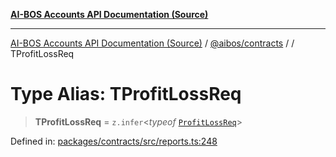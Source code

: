 [**AI-BOS Accounts API Documentation (Source)**](../../../README.md)

***

[AI-BOS Accounts API Documentation (Source)](../../../README.md) / [@aibos/contracts](../README.md) / [](../README.md) / TProfitLossReq

# Type Alias: TProfitLossReq

> **TProfitLossReq** = `z.infer`\<*typeof* [`ProfitLossReq`](../variables/ProfitLossReq.md)\>

Defined in: [packages/contracts/src/reports.ts:248](https://github.com/pohlai88/accounts/blob/48103fb36d28b2b9bfb33472b6de2f719773cde9/packages/contracts/src/reports.ts#L248)
